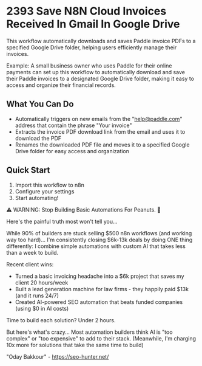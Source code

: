 # 2393 Save N8N Cloud Invoices Received In Gmail In Google Drive

This workflow automatically downloads and saves Paddle invoice PDFs to a specified Google Drive folder, helping users efficiently manage their invoices.

Example: A small business owner who uses Paddle for their online payments can set up this workflow to automatically download and save their Paddle invoices to a designated Google Drive folder, making it easy to access and organize their financial records.

## What You Can Do
- Automatically triggers on new emails from the "help@paddle.com" address that contain the phrase "Your invoice"
- Extracts the invoice PDF download link from the email and uses it to download the PDF
- Renames the downloaded PDF file and moves it to a specified Google Drive folder for easy access and organization

## Quick Start
1. Import this workflow to n8n
2. Configure your settings
3. Start automating!

⚠️ WARNING: Stop Building Basic Automations For Peanuts. 🚫

Here's the painful truth most won't tell you...

While 90% of builders are stuck selling $500 n8n workflows (and working way too hard)...
I'm consistently closing $6k-13k deals by doing ONE thing differently:
I combine simple automations with custom AI that takes less than a week to build.

Recent client wins:
* Turned a basic invoicing headache into a $6k project that saves my client 20 hours/week
* Built a lead generation machine for law firms - they happily paid $13k (and it runs 24/7)
* Created AI-powered SEO automation that beats funded companies (using $0 in AI costs)

Time to build each solution? Under 2 hours.

But here's what's crazy...
Most automation builders think AI is "too complex" or "too expensive" to add to their stack.
(Meanwhile, I'm charging 10x more for solutions that take the same time to build)

"Oday Bakkour" - https://seo-hunter.net/
